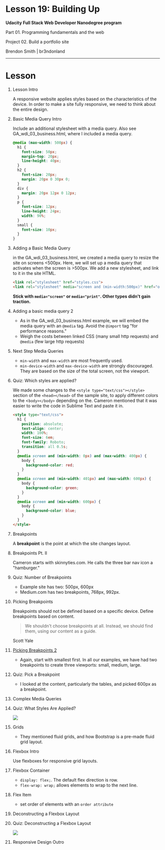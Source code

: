 Lesson 19: Building Up
======================

**Udacity Full Stack Web Developer Nanodegree program**

Part 01. Programming fundamentals and the web

Project 02. Build a portfolio site

Brendon Smith | br3ndonland

---

# Lesson

1. Lesson Intro

    A responsive website applies styles based on the characteristics of the device. In order to make a site fully responsive, we need to think about the entire design.

2. Basic Media Query Intro

    Include an additional stylesheet with a media query. Also see GA_wdi_03_business.html, where I included a media query.

    ```css
    @media (max-width: 500px) {
      h1 {
        font-size: 50px;
        margin-top: 20px;
        line-height: 40px;
      }
      h2 {
        font-size: 20px;
        margin: 20px 0 30px 0;
      }
      div {
        margin: 20px 12px 0 12px;
      }
      p {
        font-size: 12px;
        line-height: 24px;
        width: 90%;
      }
      small {
        font-size: 10px;
      }
    }
    ```

3. Adding a Basic Media Query

    in the GA_wdi_03_business.html, we created a media query to resize the site on screens <500px. Here, we will set up a media query that activates when the screen is >500px. We add a new stylesheet, and link to it in the site HTML.

    ```html
    <link rel="stylesheet" href="styles.css">
    <link rel="stylesheet" media="screen and (min-width:500px)" href="over500.css">
    ```

    **Stick with `media="screen"` or `media="print"`. Other types didn't gain traction.**

4. Adding a basic media query 2

    - As in the GA_wdi_03_business.html example, we will embed the media query with an `@media` tag. Avoid the `@import` tag "for performance reasons."
    - Weigh the costs between linked CSS (many small http requests) and `@media` (few large http requests)

5. Next Step Media Queries

    - `min-width` and `max-width` are most frequently used.
    - `min-device-width` and `max-device-width` are strongly discouraged. They are based on the size of the total screen, not the viewport.

6. Quiz: Which styles are applied?

    We made some changes to the `<style type="text/css"></style>` section of the `<head></head>` of the sample site, to apply different colors to the <`body></body>` depending on the. Cameron mentioned that it was easier to write the code in Sublime Text and paste it in.

    ```html
    <style type="text/css">
      h1 {
        position: absolute;
        text-align: center;
        width: 100%;
        font-size: 6em;
        font-family: Roboto;
        transition: all 0.5s;
      }
      @media screen and (min-width: 0px) and (max-width: 400px) {
        body {
          background-color: red;
        }
      }
      @media screen and (min-width: 401px) and (max-width: 600px) {
        body {
          background-color: green;  
        }
      }
      @media screen and (min-width: 600px) {
        body {
          background-color: blue;    
        }
      }
    </style>
    ```

7. Breakpoints

    A **breakpoint** is the point at which the site changes layout.

8. Breakpoints Pt. II

    Cameron starts with skinnyties.com. He calls the three bar nav icon a "hamburger."

9. Quiz: Number of Breakpoints

    * Example site has two: 500px, 600px
    * Medium.com has two breakpoints, 768px, 992px.

10. Picking Breakpoints

    Breakpoints should not be defined based on a specific device. Define breakpoints based on content.

    > We shouldn't choose breakpoints at all. Instead, we should find them, using our content as a guide.
    
    Scott Yale

11. [Picking Breakpoints 2](https://youtu.be/17XgkPFq6eY)

    * Again, start with smallest first. In all our examples, we have had two breakpoints to create three viewports: small, medium, large.

12. Quiz: Pick a Breakpoint

    * I looked at the content, particularly the tables, and picked 600px as a breakpoint.

13. Complex Media Queries
14. Quiz: What Styles Are Applied?

    <img src="https://www.dropbox.com/s/3qv6qtajd8ns3f1/Screen%20Shot%202017-10-16%20at%206.51.18%20PM.png?dl=1">

15. Grids

    * They mentioned fluid grids, and how Bootstrap is a pre-made fluid grid layout.

16. Flexbox Intro

    Use flexboxes for responsive grid layouts.

17. Flexbox Container
    
    * `display: flex;`. The default flex direction is row.
    * `flex-wrap: wrap;` allows elements to wrap to the next line.

18. Flex Item

    * set order of elements with an `order attribute`

19. Deconstructing a Flexbox Layout
20. Quiz: Deconstructing a Flexbox Layout

    <img src="https://www.dropbox.com/s/8kl5oti33lrb06b/Screen%20Shot%202017-10-16%20at%208.22.20%20PM.png?dl=1">

21. Responsive Design Outro

